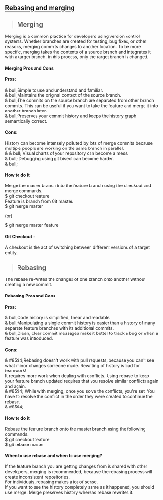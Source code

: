 ## [Rebasing and merging](https://prayuja-teli.github.io/Blog/Git)     


> ## Merging <br/>

Merging is a common practice for developers using version control systems. Whether branches are created for testing, bug fixes, or other reasons, merging commits changes to another location. To be more specific, merging takes the contents of a source branch and integrates it with a target branch. In this process, only the target branch is changed. 

#### Merging Pros and Cons<br/>

#### Pros:<br/>

& bull;Simple to use and understand and familiar.</br>
& bull;Maintains the original context of the source branch.<br/>
& bull;The commits on the source branch are separated from other branch commits. This can be useful if you want to take the feature and merge it into another branch later.<br/>
& bull;Preserves your commit history and keeps the history graph semantically correct.<br/>

#### Cons:<br/>
History can become intensely polluted by lots of merge commits because multiple people are working on the same branch in parallel.<br/>& & bull;
Visual charts of your repository can become a mess.<br/>& bull;
Debugging using git bisect can become harder.<br/>& bull;

#### How to do it<br/>
Merge the master branch into the feature branch using the checkout and merge commands.<br/>
$ git checkout feature<br/> 
Feature is branch from Git master.<br/>
$ git merge master<br/>
 
(or)<br/>
 
$ git merge master feature<br/>

#### Git Checkout -<br/>

A checkout is the act of switching between different versions of a target entity.<br/>


> ## Rebasing <br/>
 
The rebase re-writes the changes of one branch onto another without creating a new commit.<br/>
 
#### Rebasing Pros and Cons <br/>

#### Pros: <br/>
& bull;Code history is simplified, linear and readable.<br/>
& bull;Manipulating a single commit history is easier than a history of many separate feature branches with its additional commits.<br/>
& bull;Clean, clear commit messages make it better to track a bug or when a feature was introduced.<br/>

#### Cons: <br/>

& #8594;Rebasing doesn't work with pull requests, because you can't see what minor changes someone made. Rewriting of history is bad for teamwork!<br/>
It requires more work when dealing with conflicts. Using rebase to keep your feature branch updated requires that you resolve similar conflicts again and again.<br/>& #8594;
While with merging, once you solve the conflicts, you're set. You have to resolve the conflict in the order they were created to continue the rebase.<br/>& #8594;

#### How to do it<br/>
Rebase the feature branch onto the master branch using the following commands.<br/>
$ git checkout feature<br/>
$ git rebase master<br/>

#### When to use rebase and when to use merging?<br/>

If the feature branch you are getting changes from is shared with other developers, merging is recommended, because the rebasing process will create inconsistent repositories.<br/>
For individuals, rebasing makes a lot of sense.<br/>
If you want to see the history completely same as it happened, you should use merge. Merge preserves history whereas rebase rewrites it.<br/>











